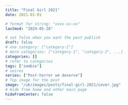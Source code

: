 ```yaml
---
title: "Final Girl 2021"
date: 2021-01-01

# format for string: "xxxx-xx-xx"
lastmod: "2024-05-28"

# set false when you want the post publish
draft: false
# one category: ["category-1"]
# more categories: ["category-1", "category-2", ...]
categories: []
# refer to categories
tags: ["zombie"]
# seires
series: ["Post-horror we deserve"]
# Top image for the post
image: "/uk/images/posts/final-girl-2021/cover.jpg"
# Hide from home and other main page
hideFromCenter: false
---
```


<!--more-->